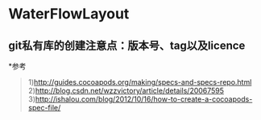 # WaterFlowLayout

## git私有库的创建注意点：版本号、tag以及licence


*参考
>1)http://guides.cocoapods.org/making/specs-and-specs-repo.html
>2)http://blog.csdn.net/wzzvictory/article/details/20067595
>3)http://ishalou.com/blog/2012/10/16/how-to-create-a-cocoapods-spec-file/
